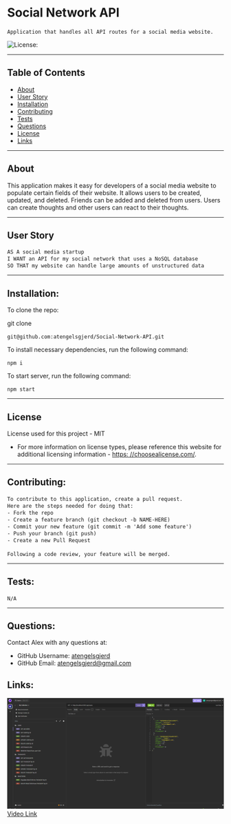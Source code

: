   # Social Network API
  
    Application that handles all API routes for a social media website.
  
  ![License:](https://img.shields.io/badge/License-MIT-yellow.svg)
    
  ---
  ## Table of Contents
  * [About](#about)
  * [User Story](#user-story)
  * [Installation](#installation)
  * [Contributing](#contributing)
  * [Tests](#tests)
  * [Questions](#questions)
  * [License](#license)
  * [Links](#links)
  
  ---
  ## About
  
This application makes it easy for developers of a social media website to populate certain fields of their website. It allows users to be created, updated, and deleted. Friends can be added and deleted from users. Users can create thoughts and other users can react to their thoughts.
  
  ---
  
  ## User Story
  ```
AS A social media startup
I WANT an API for my social network that uses a NoSQL database
SO THAT my website can handle large amounts of unstructured data
  ``` 
  
  ---
  
  ## Installation:
    
    
  To clone the repo:
    
  git clone 
  ```
  git@github.com:atengelsgjerd/Social-Network-API.git
  ```

  To install necessary dependencies, run the following command:
  ```
  npm i
  ```
  To start server, run the following command:
  ```
  npm start
  ```
  
  ---
  
   ## License
  License used for this project - MIT
  * For more information on license types, please reference this website
  for additional licensing information - [https: //choosealicense.com/](https://choosealicense.com/).
  
  ---
  
  ## Contributing:


    
    To contribute to this application, create a pull request.
    Here are the steps needed for doing that:
    - Fork the repo
    - Create a feature branch (git checkout -b NAME-HERE)
    - Commit your new feature (git commit -m 'Add some feature')
    - Push your branch (git push)
    - Create a new Pull Request
  
    Following a code review, your feature will be merged.
  
  
  ---
  
  ## Tests:
    N/A
  
  ---
  
  ## Questions:
  Contact Alex with any questions at:
  * GitHub Username: [atengelsgjerd](https://github.com/atengelsgjerd)
  * GitHub Email: atengelsgjerd@gmail.com
    
  ## Links:
  ![image](./assets/Screenshot%20(147).png)
  [Video Link](https://www.loom.com/share/482fb35e7be540c5897d5ba9a65f439f?sid=c93a21fe-0988-4e6e-afd5-d60a7604fd98)




  